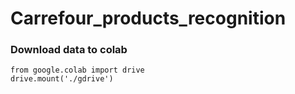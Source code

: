# Carrefour_products_recognition

### Download data to colab

```
from google.colab import drive
drive.mount('./gdrive')
```
